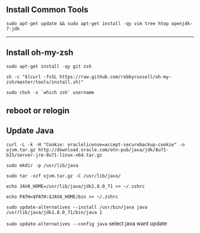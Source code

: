 
## Install Common Tools
``sudo apt-get update && sudo apt-get install -qy vim tree htop openjdk-7-jdk ``

---
## Install oh-my-zsh
`` sudo apt-get install -qy git zsh  `` 

``sh -c "$(curl -fsSL https://raw.github.com/robbyrussell/oh-my-zsh/master/tools/install.sh)"``  

`` sudo chsh -s `which zsh` username ``

reboot or relogin 
---
## Update Java

`` curl -L -k -H "Cookie: oraclelicense=accept-securebackup-cookie" -o ojvm.tar.gz http://download.oracle.com/otn-pub/java/jdk/8u71-b15/server-jre-8u71-linux-x64.tar.gz `` 

`` sudo mkdir -p /usr/lib/java ``

`` sudo tar -xzf ojvm.tar.gz -C /usr/lib/java/ ``
     
`` echo JAVA_HOME=/usr/lib/java/jdk1.8.0_71 >> ~/.zshrc ``

`` echo PATH=$PATH:$JAVA_HOME/bin >> ~/.zshrc ``

`` sudo update-alternatives --install /usr/bin/java java /usr/lib/java/jdk1.8.0_71/bin/java 1 ``

`` sudo update-alternatives --config java ``
select java want update



